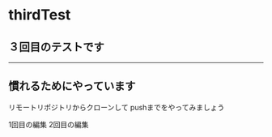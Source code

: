 # thirdTest

## ３回目のテストです

----
慣れるためにやっています
----

リモートリポジトリからクローンして
pushまでをやってみましょう

1回目の編集
2回目の編集
